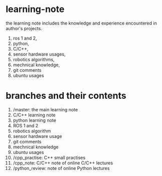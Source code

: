 # learning-note
the learning note includes the knowledge and experience encountered in author's projects.
1. ros 1 and 2,
2. python,
3. C/C++,
4. sensor hardware usages,
5. robotics algorithms,
6. mechnical knowledge,
7. git comments
8. ubuntu usages

# branches and their contents
1. /master: the main learning note
  1. C/C++ learning note
  2. python learning note
  3. ROS 1 and 2
  4. robotics algorithm
  5. sensor hardware usage
  6. git comments
  7. mechnical knowledge
  8. ubuntu usages
2. /cpp_practise: C++ small practises 
3. /cpp_note: C/C++ note of online C/C++ lectures
4. /python_review: note of online Python lectures
